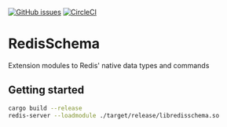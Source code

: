 [![GitHub issues](https://img.shields.io/github/release/RedisLabsModules/RedisSchema.svg)](https://github.com/RedisLabsModules/RedisSchema/releases/latest)
[![CircleCI](https://circleci.com/gh/RedisLabsModules/RedisSchema/tree/master.svg?style=svg)](https://circleci.com/gh/RedisLabsModules/RedisSchema/tree/master)

# RedisSchema
Extension modules to Redis' native data types and commands


## Getting started

```bash
cargo build --release
redis-server --loadmodule ./target/release/libredisschema.so
```

